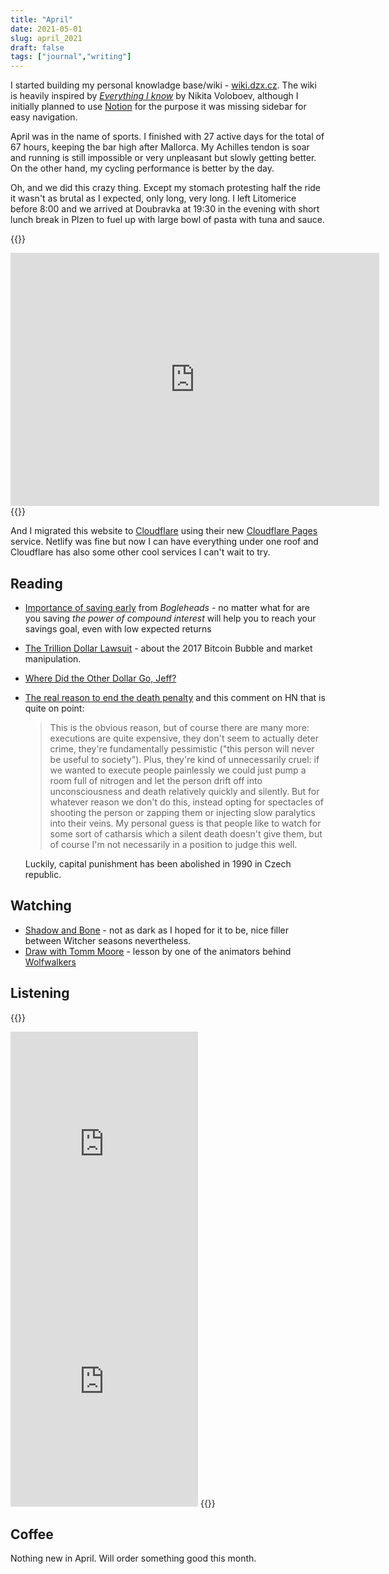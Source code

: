 ```yaml
---
title: "April"
date: 2021-05-01
slug: april_2021
draft: false
tags: ["journal","writing"]
---
```


I started building my personal knowladge base/wiki - [wiki.dzx.cz](https://wiki.dzx.cz/).
The wiki is heavily inspired by [_Everything I know_](https://wiki.nikitavoloboev.xyz/) by Nikita Voloboev,
although I initially planned to use [Notion](https://www.notion.so/) for the purpose
it was missing sidebar for easy navigation.

April was in the name of sports. I finished with 27 active days for the total
of 67 hours, keeping the bar high after Mallorca. My Achilles tendon is soar
and running is still impossible or very unpleasant but slowly getting better.
On the other hand, my cycling performance is better by the day.

Oh, and we did this crazy thing.
Except my stomach protesting half the ride it wasn't as brutal as I expected, only long, very long.
I left Litomerice before 8:00 and we arrived at Doubravka at 19:30 in the evening with
short lunch break in Plzen to fuel up with large bowl of pasta with tuna and sauce.

{{<rawhtml>}}
<iframe height='405' width='590' frameborder='0' allowtransparency='true' scrolling='no' src='https://www.strava.com/activities/5173474635/embed/3f1ccfa1e7b96fdae87113254f1c9ee974477aac'></iframe>
{{</rawhtml>}}

And I migrated this website to [Cloudflare](https://www.cloudflare.com/) using their
new [Cloudflare Pages](https://pages.cloudflare.com/) service. Netlify was fine but
now I can have everything under one roof and Cloudflare has also some other cool
services I can't wait to try.

## Reading

- [Importance of saving early](https://www.bogleheads.org/wiki/Importance_of_saving_early) from _Bogleheads_ -
  no matter what for are you saving _the power of compound interest_ will help you to reach your savings goal, even with low expected returns
- [The Trillion Dollar Lawsuit](https://alexdanco.com/2019/11/07/the-trillion-dollar-lawsuit/) -
  about the 2017 Bitcoin Bubble and market manipulation.
- [Where Did the Other Dollar Go, Jeff?](https://blog.cloudandtree.com/2021/04/the-other-dollar/)
- [The real reason to end the death penalty](http://paulgraham.com/real.html) and this
  comment on HN that is quite on point:

  > This is the obvious reason, but of course there are many more: executions are quite expensive, they don't seem to actually deter crime, they're fundamentally pessimistic ("this person will never be useful to society"). Plus, they're kind of unnecessarily cruel: if we wanted to execute people painlessly we could just pump a room full of nitrogen and let the person drift off into unconsciousness and death relatively quickly and silently. But for whatever reason we don't do this, instead opting for spectacles of shooting the person or zapping them or injecting slow paralytics into their veins. My personal guess is that people like to watch for some sort of catharsis which a silent death doesn't give them, but of course I'm not necessarily in a position to judge this well.

  Luckily, capital punishment has been abolished in 1990 in Czech republic.

## Watching

- [Shadow and Bone](https://en.wikipedia.org/wiki/Shadow_and_Bone_(TV_series)) - not as dark as I hoped for it to be, nice filler between Witcher seasons nevertheless.
- [Draw with Tomm Moore](https://www.youtube.com/watch?v=Xqq89MeZi30) - lesson by one of the animators behind [Wolfwalkers](https://en.wikipedia.org/wiki/Wolfwalkers)

## Listening

{{<rawhtml>}}
<iframe src="https://open.spotify.com/embed/track/4FJBJ8VMTnCjwyshRQNB8t" width="300" height="380" frameborder="0" allowtransparency="true" allow="encrypted-media"></iframe>
<iframe src="https://open.spotify.com/embed/track/1fC0uGs48Sb7GLioUe0tN4" width="300" height="380" frameborder="0" allowtransparency="true" allow="encrypted-media"></iframe>
{{</rawhtml>}}

## Coffee

Nothing new in April. Will order something good this month.

